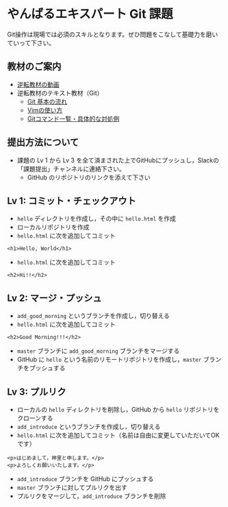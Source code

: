 # やんばるエキスパート Git 課題
Git操作は現場では必須のスキルとなります。ぜひ問題をこなして基礎力を磨いていって下さい。

## 教材のご案内

- [逆転教材の動画](https://www.yanbaru-code.com/movies)
- 逆転教材のテキスト教材（Git）
  - [Git 基本の流れ](https://www.yanbaru-code.com/texts/317)
  - [Vimの使い方](https://www.yanbaru-code.com/texts/192)
  - [Gitコマンド一覧・具体的な対処例](https://www.yanbaru-code.com/texts/193)

## 提出方法について

- 課題の Lv 1 から Lv 3 を全て済まされた上でGitHubにプッシュし，Slackの「課題提出」チャンネルに連絡下さい。
  - GitHub のリポジトリのリンクを添えて下さい

## Lv 1: コミット・チェックアウト

- `hello` ディレクトリを作成し，その中に `hello.html` を作成
- ローカルリポジトリを作成
- `hello.html` に次を追加してコミット

```
<h1>Hello, World</h1>
```

- `hello.html` に次を追加してコミット

```
<h2>Hi!!</h2>
```

## Lv 2: マージ・プッシュ

- `add_good_morning` というブランチを作成し，切り替える
- `hello.html` に次を追加してコミット

```
<h2>Good Morning!!!</h2>
```

- `master` ブランチに `add_good_morning` ブランチをマージする
- GitHub に `hello` という名前のリモートリポジトリを作成し，`master` ブランチをプッシュする

## Lv 3: プルリク

- ローカルの `hello` ディレクトリを削除し，GitHub から `hello` リポジトリをクローンする
- `add_introduce` というブランチを作成し，切り替える
- `hello.html` に次を追加してコミット（名前は自由に変更していただいてOKです）

```
<p>はじめまして，神里と申します。</p>
<p>よろしくお願いいたします。</p>
```

- `add_introduce` ブランチを GitHub にプッシュする
- `master` ブランチに対してプルリクを出す
- プルリクをマージして，`add_introduce` ブランチを削除
